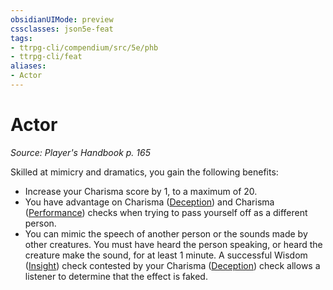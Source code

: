 ```yaml
---
obsidianUIMode: preview
cssclasses: json5e-feat
tags:
- ttrpg-cli/compendium/src/5e/phb
- ttrpg-cli/feat
aliases:
- Actor
---
```

# Actor
*Source: Player's Handbook p. 165*  

Skilled at mimicry and dramatics, you gain the following benefits:

- Increase your Charisma score by 1, to a maximum of 20.  
- You have advantage on Charisma ([Deception](/3-Mechanics/CLI/Rules/skills.md#Deception)) and Charisma ([Performance](/3-Mechanics/CLI/Rules/skills.md#Performance)) checks when trying to pass yourself off as a different person.  
- You can mimic the speech of another person or the sounds made by other creatures. You must have heard the person speaking, or heard the creature make the sound, for at least 1 minute. A successful Wisdom ([Insight](/3-Mechanics/CLI/Rules/skills.md#Insight)) check contested by your Charisma ([Deception](/3-Mechanics/CLI/Rules/skills.md#Deception)) check allows a listener to determine that the effect is faked.